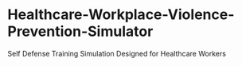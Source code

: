 # Healthcare-Workplace-Violence-Prevention-Simulator
Self Defense Training Simulation Designed for Healthcare Workers
